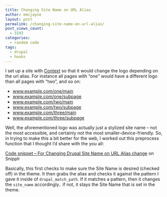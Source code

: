 ```yaml
---
title: Changing Site Name on URL Alias
author: emijayne
layout: post
permalink: /changing-site-name-on-url-alias/
post_views_count:
  - 3193
categories:
  - random code
tags:
  - drupal
  - hooks
---
```

I set up a site with [Context][1] so that it would change the logo depending on the url alias. For instance all pages with &#8220;one&#8221; would have a different logo than all pages with &#8220;two&#8221;, and so on:

  * www.example.com/one/main
  * www.example.com/one/subpage
  * www.example.com/two/main
  * www.example.com/two/subpage
  * www.example.com/three/main
  * www.example.com/three/subpage

Well, the aforementioned logo was actually just a stylized site name &#8211; not the most accessible, and certainly not the most smaller-device-friendly. So, in trying to make this a bit better for the web, I worked out this preprocess function that I thought I&#8217;d share with the you all:

<div id="snippet">
  <div id="snipplr_embed_75039" class="snipplr_embed">
    <a href="http://snipplr.com/view/75039/for-changing-drupal-site-name-on-url-alias-change/">Code snippet &#8211; For Changing Drupal Site Name on URL Alias change</a> on Snipplr
  </div>
  
  <p>
  </p>
</div>

Basically, this first checks to make sure the Site Name is desired (checked off) in the theme. It then grabs the alias and checks it against the pattern I gave it inside of `drupal_match_path`. If it matches a pattern, then it changes the `site_name` accordingly.. if not, it stays the Site Name that is set in the theme.

 [1]: https://www.drupal.org/project/context "Drupal: Context"